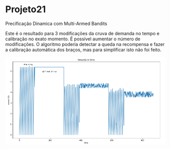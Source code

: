 # Projeto21
Precificação Dinamica com Multi-Armed Bandits

Este é o resultado para 3 modificações da cruva de demanda no tempo e calibração no exato momento.
É possível aumentar o número de modificações. O algoritmo poderia detectar a queda na recompensa e
fazer a calibração automática dos braços, mas para simplificar isto não foi feito.


![Recompensa no tempo](https://github.com/rodfloripa/Projeto21/blob/main/img.png?raw=true)
